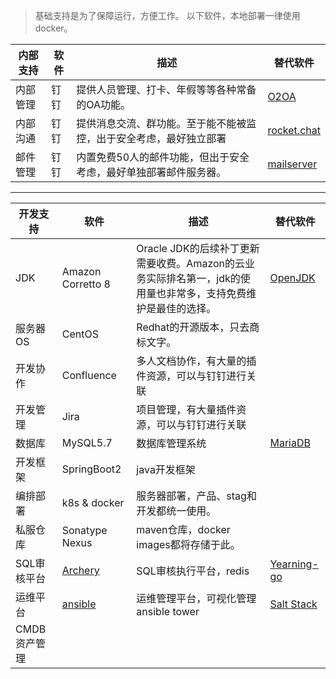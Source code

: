 > 基础支持是为了保障运行，方便工作。
> 以下软件，本地部署一律使用docker。

| 内部支持 | 软件 | 描述 | 替代软件 |
| ------ | ------ | ------ | ------ |
| 内部管理 | 钉钉 | 提供人员管理、打卡、年假等等各种常备的OA功能。 | [O2OA](https://github.com/o2oa/o2oa) |
| 内部沟通 | 钉钉 | 提供消息交流、群功能。至于能不能被监控，出于安全考虑，最好独立部署 | [rocket.chat](https://gitlab.com/superxzl/way-api/wikis/基础支持/rocket.chat) |
| 邮件管理 | 钉钉 | 内置免费50人的邮件功能，但出于安全考虑，最好单独部署邮件服务器。 | [mailserver](https://gitlab.com/superxzl/way-api/wikis/基础支持/mailserver) |
------
| 开发支持 | 软件 | 描述 | 替代软件 |
| ------ | ------ | ------ | ------ |
| JDK | Amazon Corretto 8 | Oracle JDK的后续补丁更新需要收费。Amazon的云业务实际排名第一，jdk的使用量也非常多，支持免费维护是最佳的选择。 | [OpenJDK](http://openjdk.java.net) |
| 服务器OS | CentOS | Redhat的开源版本，只去商标文字。 ||
| 开发协作 | Confluence | 多人文档协作，有大量的插件资源，可以与钉钉进行关联 ||
| 开发管理 | Jira | 项目管理，有大量插件资源，可以与钉钉进行关联 ||
| 数据库 | MySQL5.7 | 数据库管理系统 | [MariaDB](https://mariadb.org) |
| 开发框架 | SpringBoot2 | java开发框架 ||
| 编排部署 | k8s & docker | 服务器部署，产品、stag和开发都统一使用。 ||
| 私服仓库 | Sonatype Nexus | maven仓库，docker images都将存储于此。 ||
| SQL审核平台 | [Archery](https://github.com/hhyo/Archery) | SQL审核执行平台，redis | [Yearning-go](https://github.com/cookieY/Yearning-go) |
| 运维平台 | [ansible](https://www.ansible.com) | 运维管理平台，可视化管理ansible tower | [Salt Stack](https://www.saltstack.com/) |
| CMDB资产管理 | | | |